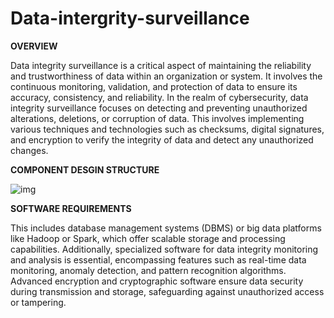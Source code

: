 # Data-intergrity-surveillance


****OVERVIEW****



Data integrity surveillance is a critical aspect of maintaining the reliability and 
trustworthiness of data within an organization or system. It involves the continuous 
monitoring, validation, and protection of data to ensure its accuracy, consistency, and 
reliability. In the realm of cybersecurity, data integrity surveillance focuses on detecting 
and preventing unauthorized alterations, deletions, or corruption of data. This involves 
implementing various techniques and technologies such as checksums, digital 
signatures, and encryption to verify the integrity of data and detect any unauthorized 
changes.







****COMPONENT DESGIN STRUCTURE****

![img](https://github.com/user-attachments/assets/13f63848-df69-428a-aa26-21476b28b0ae)








****SOFTWARE REQUIREMENTS****



This includes database management systems (DBMS) or big data platforms like Hadoop or Spark, which offer scalable 
storage and processing capabilities. Additionally, specialized software for data integrity 
monitoring and analysis is essential, encompassing features such as real-time data 
monitoring, anomaly detection, and pattern recognition algorithms. Advanced encryption 
and cryptographic software ensure data security during transmission and storage, 
safeguarding against unauthorized access or tampering.

